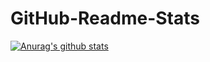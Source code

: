 # GitHub-Readme-Stats

[![Anurag's github stats](https://github-readme-stats.vercel.app/api?username=lizitong67&count_private=true&show_icons=true&theme=tokyonight)](https://github.com/anuraghazra/github-readme-stats) 
